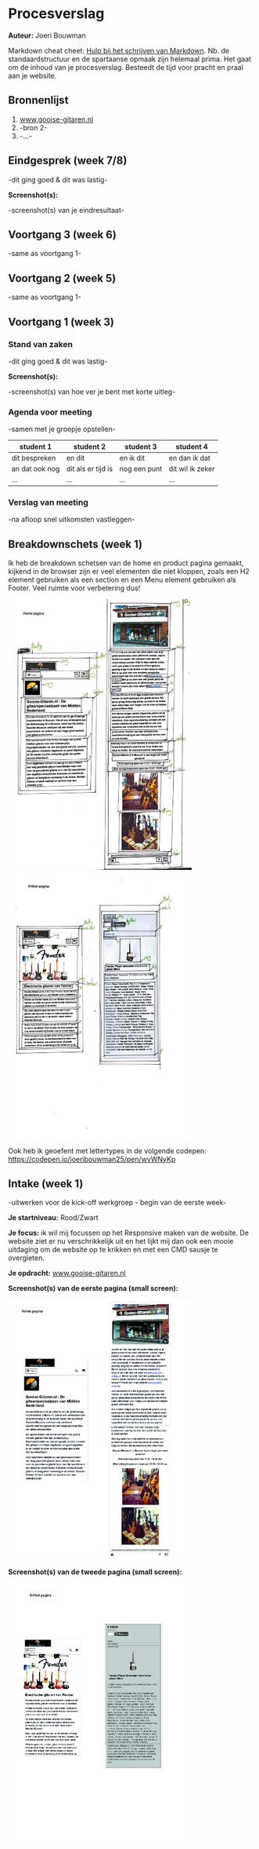# Procesverslag
**Auteur:** Joeri Bouwman

Markdown cheat cheet: [Hulp bij het schrijven van Markdown](https://github.com/adam-p/markdown-here/wiki/Markdown-Cheatsheet). Nb. de standaardstructuur en de spartaanse opmaak zijn helemaal prima. Het gaat om de inhoud van je procesverslag. Besteedt de tijd voor pracht en praal aan je website.



## Bronnenlijst
1. www.gooise-gitaren.nl
2. -bron 2-
3. -...-



## Eindgesprek (week 7/8)

-dit ging goed & dit was lastig-

**Screenshot(s):**

-screenshot(s) van je eindresultaat-



## Voortgang 3 (week 6)

-same as voortgang 1-



## Voortgang 2 (week 5)

-same as voortgang 1-



## Voortgang 1 (week 3)

### Stand van zaken

-dit ging goed & dit was lastig-

**Screenshot(s):**

-screenshot(s) van hoe ver je bent met korte uitleg-

### Agenda voor meeting

-samen met je groepje opstellen-

| student 1      | student 2          | student 3    | student 4        |
| ---            | ---                | ---          | ---              |
| dit bespreken  | en dit             | en ik dit    | en dan ik dat    |
| an dat ook nog | dit als er tijd is | nog een punt | dit wil ik zeker |
| ...            | ...                | ...          | ...              |

### Verslag van meeting

-na afloop snel uitkomsten vastleggen-



## Breakdownschets (week 1)

Ik heb de breakdown schetsen van de home en product pagina gemaakt, kijkend in de browser zijn er veel elementen die niet kloppen, zoals een H2 element gebruiken als een section en een Menu element gebruiken als Footer. Veel ruimte voor verbetering dus!

<img src="images/Breakdownschets Homepagina.jpeg" width="375px" alt="Breakdown schets van Homepagina van de website"><img src="images/Breakdownschets Productpagina.jpeg" width="375px" alt="Breakdown schets van productpagina van de website">

Ook heb ik geoefent met lettertypes in de volgende codepen:
https://codepen.io/joeribouwman25/pen/wvWNyKp


## Intake (week 1)
-uitwerken voor de kick-off werkgroep - begin van de eerste week-

**Je startniveau:** Rood/Zwart

**Je focus:** ik wil mij focussen op het Responsive maken van de website. De website ziet er nu verschrikkelijk uit en het lijkt mij dan ook een mooie uitdaging om de website op te krikken en met een CMD sausje te overgieten. 

**Je opdracht:** www.gooise-gitaren.nl

**Screenshot(s) van de eerste pagina (small screen):**

<img src="images/Home Pagina-gooise.jpg" width="375px" alt="Homepagina van de website">

**Screenshot(s) van de tweede pagina (small screen):**

<img src="images/Product Pagina-gooise.jpg" width="375px" alt="product pagina van website">
